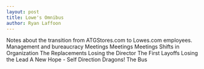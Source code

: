 ```yaml
---
layout: post
title: Lowe's Omnibus
author: Ryan Laffoon
---
```

Notes about the transition from ATGStores.com to Lowes.com employees.
Management and bureaucracy
Meetings Meetings Meetings
Shifts in Organization
The Replacements
Losing the Director
The First Layoffs
Losing the Lead
A New Hope - Self Direction
Dragons!
The Bus
